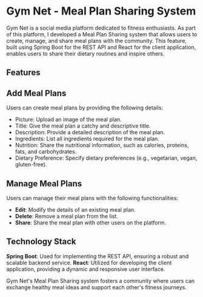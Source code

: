 # Gym Net - Meal Plan Sharing System

Gym Net is a social media platform dedicated to fitness enthusiasts. As part of this platform, I developed a Meal Plan Sharing system that allows users to create, manage, and share meal plans with the community. This feature, built using Spring Boot for the REST API and React for the client application, enables users to share their dietary routines and inspire others.

## Features

## Add Meal Plans

Users can create meal plans by providing the following details:

- Picture: Upload an image of the meal plan.
- Title: Give the meal plan a catchy and descriptive title.
- Description: Provide a detailed description of the meal plan.
- Ingredients: List all ingredients required for the meal plan.
- Nutrition: Share the nutritional information, such as calories, proteins, fats, and carbohydrates.
- Dietary Preference: Specify dietary preferences (e.g., vegetarian, vegan, gluten-free).
  
## Manage Meal Plans

Users can manage their meal plans with the following functionalities:

- **Edit**: Modify the details of an existing meal plan.<br>
- **Delete**: Remove a meal plan from the list.<br>
- **Share**: Share the meal plan with other users on the platform.

## Technology Stack

**Spring Boot**: Used for implementing the REST API, ensuring a robust and scalable backend service.
**React**: Utilized for developing the client application, providing a dynamic and responsive user interface.

Gym Net's Meal Plan Sharing system fosters a community where users can exchange healthy meal ideas and support each other's fitness journeys.

